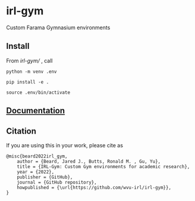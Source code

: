 # irl-gym
Custom Farama Gymnasium environments

## Install 
From *irl-gym/* , call

```
python -m venv .env
```

```
pip install -e .
```

```
source .env/bin/activate
```

## [Documentation](https://irl-gym.readthedocs.io/en/latest/)

Citation
--------
If you are using this in your work, please cite as

```
@misc{beard2022irl_gym,
    author = {Beard, Jared J., Butts, Ronald M. , Gu, Yu},
    title = {IRL-Gym: Custom Gym environments for academic research},
    year = {2022},
    publisher = {GitHub},
    journal = {GitHub repository},
    howpublished = {\url{https://github.com/wvu-irl/irl-gym}},
}
```

